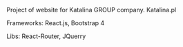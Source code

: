 Project of website for Katalina GROUP company.
Katalina.pl




Frameworks: React.js, Bootstrap 4

Libs: React-Router, JQuerry


